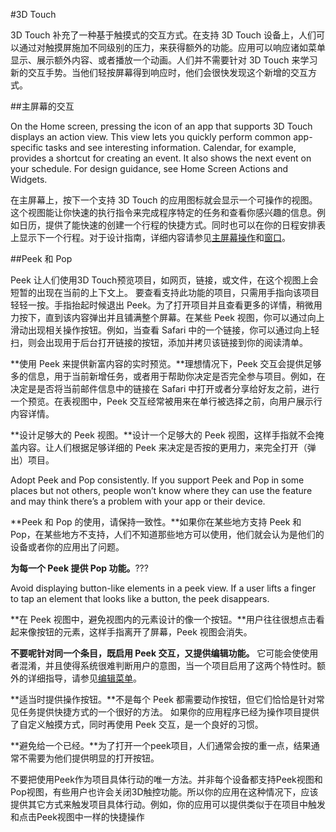 
#3D Touch

3D Touch 补充了一种基于触摸式的交互方式。在支持 3D Touch 设备上，人们可以通过对触摸屏施加不同级别的压力，来获得额外的功能。应用可以响应诸如菜单显示、展示额外内容、或者播放一个动画。人们并不需要针对 3D Touch 来学习新的交互手势。当他们轻按屏幕得到响应时，他们会很快发现这个新增的交互方式。

##主屏幕的交互


On the Home screen, pressing the icon of an app that supports 3D Touch displays an action view. This view lets you quickly perform common app-specific tasks and see interesting information. Calendar, for example, provides a shortcut for creating an event. It also shows the next event on your schedule. For design guidance, see Home Screen Actions and Widgets.

在主屏幕上，按下一个支持 3D Touch 的应用图标就会显示一个可操作的视图。这个视图能让你快速的执行指令来完成程序特定的任务和查看你感兴趣的信息。例如日历，提供了能快速的创建一个行程的快捷方式。同时也可以在你的日程安排表上显示下一个行程。对于设计指南，详细内容请参见[主屏幕操作](https://developer.apple.com/ios/human-interface-guidelines/extensions/home-screen-actions/)和[窗口](https://developer.apple.com/ios/human-interface-guidelines/extensions/widgets/)。

##Peek 和 Pop

Peek 让人们使用3D Touch预览项目，如网页，链接，或文件，在这个视图上会短暂的出现在当前的上下文上。
要查看支持此功能的项目，只需用手指向该项目轻轻一按。手指抬起时候退出 Peek。为了打开项目并且查看更多的详情，稍微用力按下，直到该内容弹出并且铺满整个屏幕。在某些 Peek 视图，你可以通过向上滑动出现相关操作按钮。例如，当查看 Safari 中的一个链接，你可以通过向上轻扫，则会出现用于后台打开链接的按钮，添加并拷贝该链接到你的阅读清单。

**使用 Peek 来提供新富内容的实时预览。**理想情况下，Peek 交互会提供足够多的信息，用于当前新增任务，或者用于帮助你决定是否完全参与项目。例如，在决定是是否将当前邮件信息中的链接在 Safari 中打开或者分享给好友之前，进行一个预览。在表视图中，Peek 交互经常被用来在单行被选择之前，向用户展示行内容详情。

**设计足够大的 Peek 视图。**设计一个足够大的 Peek 视图，这样手指就不会掩盖内容。让人们根据足够详细的 Peek 来决定是否按的更用力，来完全打开（弹出）项目。

Adopt Peek and Pop consistently. If you support Peek and Pop in some places but not others, people won’t know where they can use the feature and may think there’s a problem with your app or their device.

**Peek 和 Pop 的使用，请保持一致性。**如果你在某些地方支持 Peek 和 Pop，在某些地方不支持，人们不知道那些地方可以使用，他们就会认为是他们的设备或者你的应用出了问题。

**为每一个 Peek 提供 Pop 功能。**???

Avoid displaying button-like elements in a peek view. If a user lifts a finger to tap an element that looks like a button, the peek disappears.

**在 Peek 视图中，避免视图内的元素设计的像一个按钮。**用户往往很想点击看起来像按钮的元素，这样手指离开了屏幕，Peek 视图会消失。

**不要呢针对同一个条目，既启用 Peek 交互，又提供编辑功能。** 它可能会使使用者混淆，并且使得系统很难判断用户的意图，当一个项目启用了这两个特性时。额外的详细指导，请参见[编辑菜单](https://developer.apple.com/ios/human-interface-guidelines/ui-controls/edit-menus/)。

**适当时提供操作按钮。**不是每个 Peek 都需要动作按钮，但它们恰恰是针对常见任务提供快捷方式的一个很好的方法。 如果你的应用程序已经为操作项目提供了自定义触摸方式，同时再使用 Peek 交互，是一个良好的习惯。

**避免给一个已经。**为了打开一个peek项目，人们通常会按的重一点，结果通常不需要为他们提供明显的打开按钮。

不要把使用Peek作为项目具体行动的唯一方法。并非每个设备都支持Peek视图和Pop视图，有些用户也许会关闭3D触控功能。所以你的应用在这种情况下，应该提供其它方式来触发项目具体行动。例如，你的应用可以提供类似于在项目中触发和点击Peek视图中一样的快捷操作






